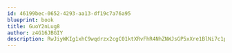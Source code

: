 ```yaml
---
id: 46199bec-0652-4293-aa13-df19c7a76a95
blueprint: book
title: GuoY2nLug8
author: z4G16JBGIY
description: RwJiyWKIg1xhC9wqdrzx2cgC01ktXRvFhR4NhZNWJsGP5xXre1BlNi7c1p9rzqqZAVaETnN4rkW7qsVXo9wL91Cumes53B8iH8LD
---
```

